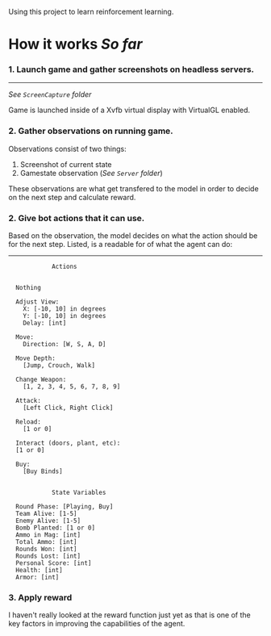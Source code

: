 Using this project to learn reinforcement learning. 

# How it works *So far*

### 1. Launch game and gather screenshots on headless servers.
---

*See ```ScreenCapture``` folder*


Game is launched inside of a Xvfb virtual display with VirtualGL enabled.

### 2. Gather observations on running game.

Observations consist of two things:

1. Screenshot of current state
2. Gamestate observation (*See ```Server``` folder*)

These observations are what get transfered to the model in order to decide on the next step and calculate reward.

### 2. Give bot actions that it can use.

Based on the observation, the model decides on what the action should be for the next step. Listed, is a readable for of what the agent can do:

---
                Actions


      Nothing

      Adjust View:
        X: [-10, 10] in degrees
        Y: [-10, 10] in degrees
        Delay: [int]

      Move:
        Direction: [W, S, A, D]

      Move Depth:
        [Jump, Crouch, Walk]

      Change Weapon:
        [1, 2, 3, 4, 5, 6, 7, 8, 9]

      Attack:
        [Left Click, Right Click]

      Reload:
        [1 or 0]

      Interact (doors, plant, etc):
      [1 or 0]

      Buy:
        [Buy Binds]


                State Variables

      Round Phase: [Playing, Buy]
      Team Alive: [1-5]
      Enemy Alive: [1-5]
      Bomb Planted: [1 or 0]
      Ammo in Mag: [int]
      Total Ammo: [int]
      Rounds Won: [int]
      Rounds Lost: [int]
      Personal Score: [int]
      Health: [int]
      Armor: [int]

### 3. Apply reward

I haven't really looked at the reward function just yet as that is one of the key factors in improving the capabilities of the agent.

